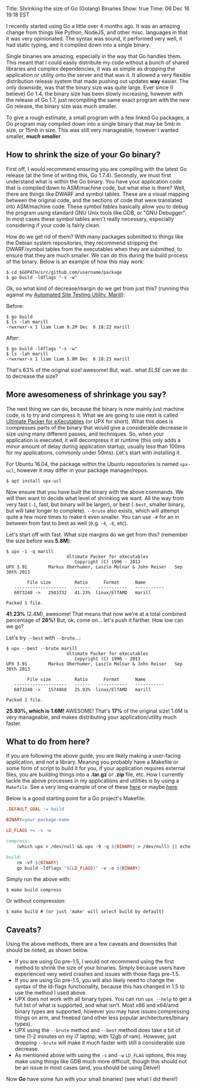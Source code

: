 Title: Shrinking the size of Go (Golang) Binaries
Show: true
Time: 06 Dec 16 19:18 EST

I recently started using Go a little over 4 months ago. It was an amazing change from things like Python, NodeJS, and other misc. languages in that it was very opinionated. The syntax was sound, it performed very well, it had static typing, and it compiled down into a single binary.

Single binaries are amazing, especially in the way that Go handles them. This meant that I could easily distribute my code without a bunch of shared libraries and complex dependencies, it was as simple as dropping the application or utility onto the server and that was it. It allowed a very flexible distribution release system that made pushing out updates **way** easier. The only downside, was that the binary size was quite large. Ever since (I believe) Go 1.4, the binary size has been slowly increasing, however with the release of Go 1.7, just recompiling the same exact program with the new Go release, the binary size was much smaller.

To give a rough estimate, a small program with a few linked Go packages, a Go program may compiled down into a single binary that may be 5mb in size, or 15mb in size. This was still very manageable, however I wanted smaller, _**much smaller**_.


## How to shrink the size of your Go binary?

First off, I would recommend ensuring you are compiling with the latest Go release (at the time of writing this, Go 1.7.4). Secondly, we must first understand what is within the Go binary. You have your application code that is compiled down to ASM/machine code, but what else is there? Well, there are things like DWARF and symbol tables. These are a visual mapping between the original code, and the sections of code that were translated into ASM/machine code. These _symbol tables_ basically allow you to debug the program using standard GNU Unix tools like GDB, or "GNU Debugger". In most cases these symbol tables aren't really necessary, especially considering if your code is fairly clean.

How do we get rid of them? With many packages submitted to things like the Debian system repositories, they recommend stripping the DWARF/symbol tables from the executables when they are submitted, to ensure that they are much smaller. We can do this during the build process of the binary. Below is an example of how this may work:

```
$ cd $GOPATH/src/github.com/username/package
$ go build -ldflags "-s -w"
```

Ok, so what kind of decrease/margin do we get from just this? (running this against my [Automated Site Testing Utility, Marill](https://github.com/lrstanley/marill)):

Before:

```
$ go build
$ ls -lah marill
-rwxrwxr-x 1 liam liam 9.2M Dec  6 18:22 marill
```

After:

```
$ go build -ldflags "-s -w"
$ ls -lah marill
-rwxrwxr-x 1 liam liam 5.8M Dec  6 18:23 marill
```

That's 63% of the original size! awesome! But, wait.. what _ELSE_ can we do to decrease the size?

## More awesomeness of shrinkage you say?

The next thing we can do, because the binary is now mainly just machine code, is to try and compress it. What we are going to use next is called [Ultimate Packer for eXecutables](https://upx.github.io/) (or UPX for short). What this does is compresses parts of the binary that would give a considerable decrease in size using many different passes, and techniques. So, when your application is executed, it will decompress it at runtime (this only adds a minor amount of delay during application startup, usually less than 100ms for my applications, commonly under 50ms). Let's start with installing it.

For Ubuntu 16.04, the package within the Ubuntu repositories is named `upx-ucl`, however it may differ in your package manager/repos.

```
$ apt install upx-ucl
```

Now ensure that you have built the binary with the above commands. We will then want to decide what level of shrinking we want. All the way from very fast (`-1`, fast, but binary will be larger), or best (`-best`, smaller binary, but will take longer to complete). `--brute` also exists, which will attempt quite a few more times to make it even smaller. You can use `-#` for an in between from fast to best as well (e.g. `-4`, `-6`, etc).

Let's start off with fast. What size margins do we get from this? (remember the size before was **5.8M**):

```
$ upx -1 -q marill
                       Ultimate Packer for eXecutables
                          Copyright (C) 1996 - 2013
UPX 3.91        Markus Oberhumer, Laszlo Molnar & John Reiser   Sep 30th 2013

        File size         Ratio      Format      Name
   --------------------   ------   -----------   -----------
   6073248 ->   2503732   41.23%  linux/ElfAMD   marill

Packed 1 file.
```

**41.23%** (2.4M), awesome! That means that now we're at a total combined percentage of **26%!** But, ok, come on... let's push it farther. How low can we go?

Let's try `--best` with `--brute`...:

```
$ upx --best --brute marill
                       Ultimate Packer for eXecutables
                          Copyright (C) 1996 - 2013
UPX 3.91        Markus Oberhumer, Laszlo Molnar & John Reiser   Sep 30th 2013

        File size         Ratio      Format      Name
   --------------------   ------   -----------   -----------
   6073248 ->   1574868   25.93%  linux/ElfAMD   marill

Packed 1 file.
```

**25.93%, which is 1.6M!** AWESOME! That's **17%** of the original size! 1.6M is very manageable, and makes distributing your application/utility much faster.

## What to do from here?

If you are following the above guide, you are likely making a user-facing application, and not a library. Meaning you probably have a Makefile or some form of script to build it for you, if your application requires external files, you are building things into a **.tar.gz** or **.zip** file, etc. How I currently tackle the above processes in my applications and utilities is by using a `Makefile`. See a very long example of one of these [here](https://github.com/lrstanley/marill/blob/master/Makefile) or maybe [here](https://github.com/lrstanley/links.ml/blob/master/Makefile).

Below is a good starting point for a Go project's Makefile:

```Makefile
.DEFAULT_GOAL := build

BINARY=your-package-name

LD_FLAGS += -s -w

compress:
	(which upx > /dev/null && upx -9 -q ${BINARY} > /dev/null) || echo "UPX not installed"

build:
	rm -vf ${BINARY}
	go build -ldflags "${LD_FLAGS}" -v -o ${BINARY}
```

Simply run the above with:

```
$ make build compress
```

Or without compression:

```
$ make build # (or just 'make' will select build by default)
```

## Caveats?

Using the above methods, there are a few caveats and downsides that should be noted, as shown below.

   * If you are using Go pre-1.5, I would not recommend using the first method to shrink the size of your binaries. Simply because users have experienced very weird crashes and issues with those flags pre-1.5.
   * If you are using Go pre-1.5, you will also likely need to change the syntax of the ld-flags functionality, because this has changed in 1.5 to use the method I used above.
   * UPX does not work with all binary types. You can run `upx --help` to get a full list of what is supported, and what isn't. Most x86 and x64/amd binary types are supported, however you may have issues compressing things on arm, and freebsd (and other less popular architectures/binary types).
   * UPX using the `--brute` method and `--best` method does take a bit of time (1-2 minutes on my i7 laptop, with 12gb of ram). However, just dropping `--brute` will make it much faster with still a considerable size decrease.
   * As mentioned above with using the `-s` and `-w` `LD_FLAG` options, this may make using things like GDB much more difficult, though this should not be an issue in most cases (and, you should be using Delve!)


Now _**Go**_ have some fun with your small binaries! (see what I did there!)
